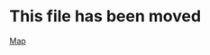 ﻿# This file has been moved

[Map](https://github.com/microsoft/WindowsTemplateStudio/blob/release/docs/UWP/pages/map.md)